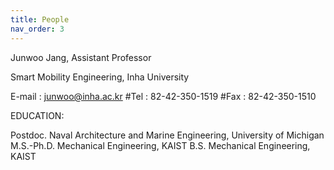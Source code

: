 ```yaml
---
title: People
nav_order: 3
---
```


Junwoo Jang, Assistant Professor

Smart Mobility Engineering, Inha University

E-mail : junwoo@inha.ac.kr
#Tel : 82-42-350-1519
#Fax : 82-42-350-1510

EDUCATION:

Postdoc. Naval Architecture and Marine Engineering, University of Michigan
M.S.-Ph.D. Mechanical Engineering, KAIST
B.S. Mechanical Engineering, KAIST
